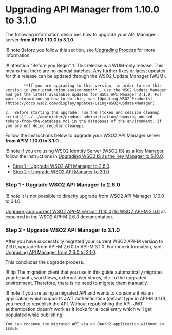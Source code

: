 # Upgrading API Manager from 1.10.0 to 3.1.0

The following information describes how to upgrade your API Manager server **from APIM 1.10.0 to 3.1.0**.

!!! note
    Before you follow this section, see [Upgrading Process](../upgrading-wso2-api-manager/upgrading-process.md) for more information.

!!! attention "Before you Begin"
    1.  This release is a WUM-only release. This means that there are no manual patches. Any further fixes or latest updates for this release can be updated through the WSO2 Update Manager (WUM).

        -   **If you are upgrading to this version, in order to use this version in your production environment** , use the WSO2 Update Manager and get the latest available updates for WSO2 API Manager 3.1.0. For more information on how to do this, see [Updating WSO2 Products](https://docs.wso2.com/display/updates/Using+WSO2+Update+Manager).

    2.  Before starting the upgrade, run the [token and session cleanup scripts](../../administer/product-administration/removing-unused-tokens-from-the-database.md) in the databases of the environment, if you are not doing regular cleanups.

Follow the instructions below to upgrade your WSO2 API Manager server **from APIM 1.10.0 to 3.1.0** .

!!! note
    If you are using WSO2 Identity Server (WSO2 IS) as a Key Manager, follow the instructions in [Upgrading WSO2 IS as the Key Manager to 5.10.0](../upgrading-wso2-is-as-key-manager/upgrading-from-is-km-510-to-5100.md).

-   [Step 1 - Upgrade WSO2 API Manager to 2.6.0](#step-1-upgrade-wso2-api-manager-to-260)
-   [Step 2 - Upgrade WSO2 API Manager to 3.1.0](#step-2-upgrade-wso2-api-manager-to-310)

### Step 1 - Upgrade WSO2 API Manager to 2.6.0

!!! note
    It is not possible to directly upgrade from WSO2 API Manager 1.10.0 to 3.1.0.

[Upgrade your current WSO2 API-M version (1.10.0) to WSO2 API-M 2.6.0](https://docs.wso2.com/display/AM260/Upgrading+from+the+Previous+Release#110) as expained in the WSO2 API-M 2.6.0 documentation.

### Step 2 - Upgrade WSO2 API Manager to 3.1.0

After you have successfully migrated your current WSO2 API-M version to 2.6.0, upgrade from API-M 2.6.0 to API-M 3.1.0. For more information, see [Upgrading API Manager from 2.6.0 to 3.1.0](../upgrading-wso2-api-manager/upgrading-from-260-to-310.md).

This concludes the upgrade process.

!!! tip
    The migration client that you use in this guide automatically migrates your tenants, workflows, external user stores, etc. to the upgraded environment. Therefore, there is no need to migrate them manually.

!!! note
    If you are using a migrated API and wants to consume it via an application which supports JWT authentication (default type in API-M 3.1.0), you need to republish the API. Without republishing the API, JWT authentication doesn't work as it looks for a local entry which will get populated while publishing.

    You can consume the migrated API via an OAuth2 application without an issue.

